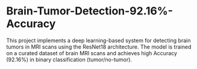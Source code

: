 # Brain-Tumor-Detection-92.16%-Accuracy
 This project implements a deep learning-based system for detecting brain tumors in MRI scans using the ResNet18 architecture. The model is trained on a curated dataset of brain MRI scans and achieves high Accuracy (92.16%) in binary classification (tumor/no-tumor).
